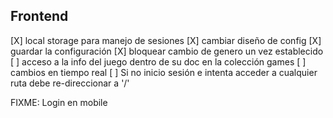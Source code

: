 ## Frontend

[X] local storage para manejo de sesiones
[X] cambiar diseño de config
	[X] guardar la configuración
	[X] bloquear cambio de genero un vez establecido
[ ] acceso a la info del juego dentro de su doc en la colección games
[ ] cambios en tiempo real
[ ] Si no inicio sesión e intenta acceder a cualquier ruta debe re-direccionar a '/'

FIXME: Login en mobile